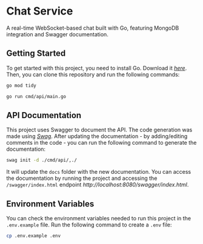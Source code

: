 # Chat Service

A real-time WebSocket-based chat built with Go, featuring MongoDB integration and Swagger documentation.

 
## Getting Started
To get started with this project, you need to install Go. Download it [*here*](https://go.dev/). Then, you can clone this repository and run the following commands:

```bash
go mod tidy
```

```bash
go run cmd/api/main.go
```

## API Documentation
This project uses Swagger to document the API. The code generation was made using [*Swag*](https://github.com/swaggo/swag). After updating the documentation - by adding/editing comments in the code - you can run the following command to generate the documentation:
```bash
swag init -d ./cmd/api/,./
```

It will update the `docs` folder with the new documentation. You can access the documentation by running the project and accessing the `/swagger/index.html` endpoint *http://localhost:8080/swagger/index.html*.

## Environment Variables
You can check the environment variables needed to run this project in the `.env.example` file. Run the following command to create a `.env` file:
```bash
cp .env.example .env
```